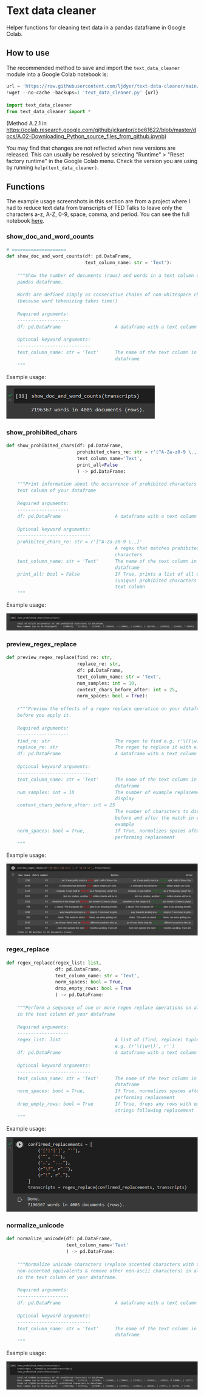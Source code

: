 # Text data cleaner

Helper functions for cleaning text data in a pandas dataframe in Google Colab.

## How to use

The recommended method to save and import the `text_data_cleaner` module into a Google Colab notebook is:

```python
url = 'https://raw.githubusercontent.com/ljdyer/text-data-cleaner/main/text_data_cleaner.py'
!wget --no-cache -backups=1 'text_data_cleaner.py' {url}

import text_data_cleaner
from text_data_cleaner import *
```

(Method A.2.1 in https://colab.research.google.com/github/jckantor/cbe61622/blob/master/docs/A.02-Downloading_Python_source_files_from_github.ipynb)

You may find that changes are not reflected when new versions are released. This can usually be resolved by selecting "Runtime" > "Reset factory runtime" in the Google Colab menu. Check the version you are using by running `help(text_data_cleaner)`.

## Functions

The example usage screenshots in this section are from a project where I had to reduce text data from transcripts of TED Talks to leave only the characters a-z, A-Z, 0-9, space, comma, and period. You can see the full notebook [here](clean_ted_talks.ipynb).

### show_doc_and_word_counts

```python
# ====================
def show_doc_and_word_counts(df: pd.DataFrame,
                             text_column_name: str = 'Text'):

    """Show the number of documents (rows) and words in a text column of a
    pandas dataframe.

    Words are defined simply as consecutive chains of non-whitespace characters
    (because word tokenizing takes time!)

    Required arguments:
    -------------------
    df: pd.DataFrame                    A dataframe with a text column

    Optional keyword arguments:
    ---------------------------
    text_column_name: str = 'Text'      The name of the text column in the
                                        dataframe
    """
```

Example usage: 

<img src="readme-img/show_word_and_doc_counts.PNG"></img>

### show_prohibited_chars

```python
def show_prohibited_chars(df: pd.DataFrame,
                          prohibited_chars_re: str = r'[^A-Za-z0-9 \.,]',
                          text_column_name='Text',
                          print_all=False
                          ) -> pd.DataFrame:

    """Print information about the occurrence of prohibited characters in the
    text column of your dataframe

    Required arguments:
    -------------------
    df: pd.DataFrame                    A dataframe with a text column

    Optional keyword arguments:
    ---------------------------
    prohibited_chars_re: str = r'[^A-Za-z0-9 \.,]'
                                        A regex that matches prohibited
                                        characters
    text_column_name: str = 'Text'      The name of the text column in the
                                        dataframe
    print_all: bool = False             If True, prints a list of all of the
                                        (unique) prohibited characters in the
                                        text column
    """
```

Example usage: 

<img src="readme-img/show_prohibited_chars.PNG"></img>

### preview_regex_replace

```python
def preview_regex_replace(find_re: str,
                          replace_re: str,
                          df: pd.DataFrame,
                          text_column_name: str = 'Text',
                          num_samples: int = 10,
                          context_chars_before_after: int = 25,
                          norm_spaces: bool = True):

    r"""Preview the effects of a regex replace operation on your dataframe
    before you apply it.

    Required arguments:
    -------------------
    find_re: str                        The regex to find e.g. r'\((\w)\)'
    replace_re: str                     The regex to replace it with e.g. r'\1'
    df: pd.DataFrame                    A dataframe with a text column

    Optional keyword arguments:
    ---------------------------
    text_column_name: str = 'Text'      The name of the text column in the
                                        dataframe
    num_samples: int = 10               The number of example replacements to
                                        display
    context_chars_before_after: int = 25
                                        The number of characters to display
                                        before and after the match in each
                                        example
    norm_spaces: bool = True,           If True, normalizes spaces after
                                        performing replacement
    """
```

Example usage:

<img src="readme-img/preview_regex_replace.PNG"></img>

### regex_replace

```python
def regex_replace(regex_list: list,
                  df: pd.DataFrame,
                  text_column_name: str = 'Text',
                  norm_spaces: bool = True,
                  drop_empty_rows: bool = True
                  ) -> pd.DataFrame:

    """Perform a sequence of one or more regex replace operations on all cells
    in the text column of your dataframe

    Required arguments:
    -------------------
    regex_list: list                    A list of (find, replace) tuples
                                        e.g. (r'\(\w+\)', r'')
    df: pd.DataFrame                    A dataframe with a text column

    Optional keyword arguments:
    ---------------------------
    text_column_name: str = 'Text'      The name of the text column in the
                                        dataframe
    norm_spaces: bool = True,           If True, normalizes spaces after
                                        performing replacement
    drop_empty_rows: bool = True        If True, drops any rows with empty
                                        strings following replacement
    """
```

Example usage:

<img src="readme-img/regex_replace.PNG"></img>

### normalize_unicode

```python
def normalize_unicode(df: pd.DataFrame,
                      text_column_name='Text'
                      ) -> pd.DataFrame:

    """Normalize unicode characters (replace accented characters with their
    non-accented equivalents & remove other non-ascii characters) in all cells
    in the text column of your dataframe.

    Required arguments:
    -------------------
    df: pd.DataFrame                    A dataframe with a text column

    Optional keyword arguments:
    ---------------------------
    text_column_name: str = 'Text'      The name of the text column in the
                                        dataframe
    """
```

Example usage:

<img src="readme-img/normalize_unicode.PNG"></img>